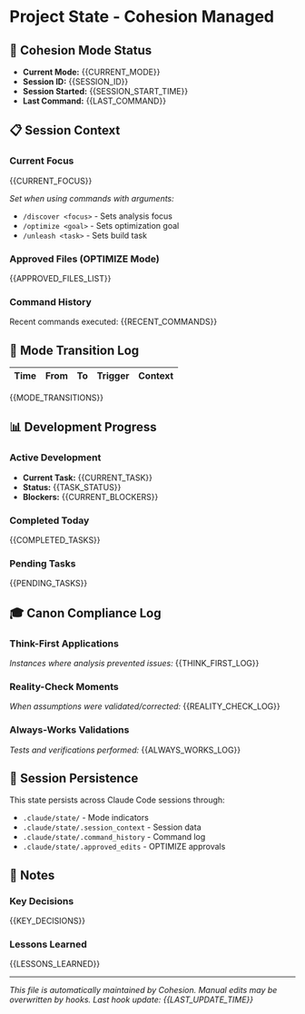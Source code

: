 # Project State - Cohesion Managed

## 🎯 Cohesion Mode Status
- **Current Mode:** {{CURRENT_MODE}}
- **Session ID:** {{SESSION_ID}}
- **Session Started:** {{SESSION_START_TIME}}
- **Last Command:** {{LAST_COMMAND}}

## 📋 Session Context

### Current Focus
{{CURRENT_FOCUS}}

*Set when using commands with arguments:*
- `/discover <focus>` - Sets analysis focus
- `/optimize <goal>` - Sets optimization goal
- `/unleash <task>` - Sets build task

### Approved Files (OPTIMIZE Mode)
{{APPROVED_FILES_LIST}}

### Command History
Recent commands executed:
{{RECENT_COMMANDS}}

## 🔄 Mode Transition Log

| Time | From | To | Trigger | Context |
|------|------|----|---------|---------|
{{MODE_TRANSITIONS}}
<!-- Example: 2024-01-10T09:15:00Z | DISCOVER | UNLEASH | /unleash | "implement caching" -->
<!-- Real transitions logged automatically by hooks -->

## 📊 Development Progress

### Active Development
- **Current Task:** {{CURRENT_TASK}}
- **Status:** {{TASK_STATUS}}
- **Blockers:** {{CURRENT_BLOCKERS}}

### Completed Today
{{COMPLETED_TASKS}}

### Pending Tasks
{{PENDING_TASKS}}

## 🎓 Canon Compliance Log

### Think-First Applications
*Instances where analysis prevented issues:*
{{THINK_FIRST_LOG}}

### Reality-Check Moments
*When assumptions were validated/corrected:*
{{REALITY_CHECK_LOG}}

### Always-Works Validations
*Tests and verifications performed:*
{{ALWAYS_WORKS_LOG}}

## 💾 Session Persistence

This state persists across Claude Code sessions through:
- `.claude/state/` - Mode indicators
- `.claude/state/.session_context` - Session data
- `.claude/state/.command_history` - Command log
- `.claude/state/.approved_edits` - OPTIMIZE approvals

## 📝 Notes

### Key Decisions
{{KEY_DECISIONS}}

### Lessons Learned
{{LESSONS_LEARNED}}

---

*This file is automatically maintained by Cohesion. Manual edits may be overwritten by hooks.*
*Last hook update: {{LAST_UPDATE_TIME}}*